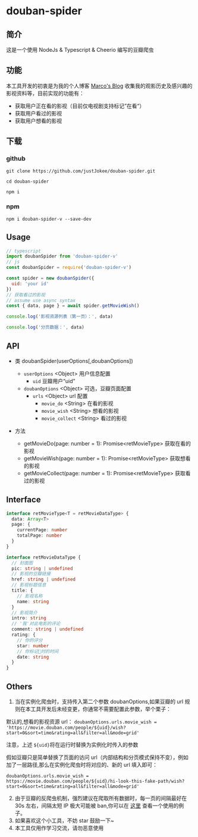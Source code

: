 # douban-spider

## 简介

这是一个使用 NodeJs & Typescript & Cheerio 编写的豆瓣爬虫

## 功能

本工具开发的初衷是为我的个人博客 [Marco's Blog](https://github.com/justJokee/vue-ssr-blog) 收集我的观影历史及感兴趣的影视资料等，目前实现的功能有：

- 获取用户正在看的影视（目前仅电视剧支持标记”在看“）
- 获取用户看过的影视
- 获取用户想看的影视

## 下载

### github

```shell
git clone https://github.com/justJokee/douban-spider.git

cd douban-spider

npm i
```

### npm

```
npm i douban-spider-v --save-dev
```

## Usage

```javascript
// typescript
import doubanSpider from 'douban-spider-v'
// js
const doubanSpider = require('douban-spider-v')

const spider = new doubanSpider({
  uid: 'your id'
})
// 获取看过的影视
// assume use async syntax
const { data, page } = await spider.getMovieWish()

console.log('影视资源列表（第一页）：', data)

console.log('分页数据：', data)
```

## API

- 类 doubanSpider(userOptions[,doubanOptions])

  - `userOptions` \<Object\> 用户信息配置
    - `uid` 豆瓣用户“uid”
  - `doubanOptions` \<Object\> 可选，豆瓣页面配置
    - `urls` \<Object\> url 配置
      - `movie_do` \<String\> 在看的影视
      - `movie_wish` \<String\> 想看的影视
      - `movie_collect` \<String\> 看过的影视

- 方法

  - getMovieDo(page: number = 1): Promise\<retMovieType\> 获取在看的影视
  - getMovieWish(page: number = 1): Promise\<retMovieType\> 获取想看的影视
  - getMovieCollect(page: number = 1): Promise\<retMovieType\> 获取看过的影视

## Interface

```typescript
interface retMovieType<T = retMovieDataType> {
  data: Array<T>
  page: {
    currentPage: number
    totalPage: number
  }
}

interface retMovieDataType {
  // 封面图
  pic: string | undefined
  // 影视的豆瓣链接
  href: string | undefined
  // 影视标题信息
  title: {
    // 影视名称
    name: string
  }
  // 影视简介
  intro: string
  // '我'对此电影的评论
  comment: string | undefined
  rating: {
    // 你的评分
    star: number
    // 你标记📌时的时间
    date: string
  }
}
```

## Others

1. 当在实例化爬虫时，支持传入第二个参数 doubanOptions,如果豆瓣的 url 规则在本工具开发后未经变更，你通常不需要配置此参数，举个栗子：

默认的,想看的影视资源 url：
`doubanOptions.urls.movie_wish = 'https://movie.douban.com/people/${uid}/wish?start=0&sort=time&rating=all&filter=all&mode=grid'`

注意，上述 `${uid}`将在运行时替换为实例化时传入的参数

假如豆瓣只是简单替换了页面的访问 url（内部结构和分页模式保持不变），例如加了一层路径,那么在实例化爬虫时将对应的、新的 url 填入即可：

`doubanOptions.urls.movie_wish = https://movie.douban.com/people/${uid}/hi-look-this-fake-path/wish?start=0&sort=time&rating=all&filter=all&mode=grid'`

2. 由于豆瓣的反爬虫机制，强烈建议在爬取所有数据时，每一页的间隔最好在 30s 左右，间隔太短 IP 极大可能被 ban,你可以在 [这里](https://github.com/justJokee/vue-ssr-blog/blob/master/front/server/utils/schedule.js) 查看一个使用的例子。
3. 如果喜欢这个小工具，不妨 star 鼓励一下~
4. 本工具仅用作学习交流，请勿恶意使用
